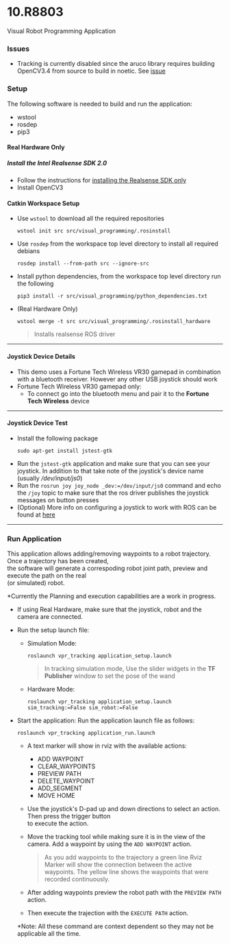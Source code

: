 # 10.R8803
Visual Robot Programming Application

### Issues
- Tracking is currently disabled since the aruco library requires building OpenCV3.4 from source to build in noetic. See [issue](https://github.com/pal-robotics/aruco_ros/issues/89)

### Setup
The following software is needed to build and run the application:
- wstool
- rosdep
- pip3

#### Real Hardware Only
##### Install the Intel Realsense SDK 2.0
- Follow the instructions for [installing the Realsense SDK only](https://github.com/intel-ros/realsense)
- Install OpenCV3

#### Catkin Workspace Setup
- Use `wstool` to download all the required repositories
	```
	wstool init src src/visual_programming/.rosinstall
	```
- Use `rosdep` from the workspace top level directory to install all required debians
	```
	rosdep install --from-path src --ignore-src
	```
- Install python dependencies, from the workspace top level directory run the following
	```
	pip3 install -r src/visual_programming/python_dependencies.txt
	```
- (Real Hardware Only)
	```
	wstool merge -t src src/visual_programming/.rosinstall_hardware
	```
	> Installs realsense ROS driver
	
___
####	Joystick Device Details
- This demo uses a Fortune Tech Wireless VR30 gamepad in combination with a bluetooth receiver. However any other USB joystick should work
- Fortune Tech Wireless VR30 gamepad only:
	- To connect go into the bluetooth menu and pair it to the **Fortune Tech Wireless** device

---
#### Joystick Device Test

- Install the following package 
    ```
    sudo apt-get install jstest-gtk
    ```
- Run the `jstest-gtk` application and make sure that you can see your joystick.  In addition to that take note of the joystick's device name (usually */dev/input/js0*)
- Run the `rosrun joy joy_node _dev:=/dev/input/js0` command and echo the `/joy` topic to make sure that the ros driver publishes the joystick messages on button presses
- (Optional) More info on configuring a joystick to work with ROS can be found at [here](http://wiki.ros.org/joy/Tutorials/ConfiguringALinuxJoystick)

---
### Run Application
This application allows adding/removing waypoints to a robot trajectory. Once a trajectory has been created,  
the software will generate a correspoding robot joint path, preview and execute the path on the real  
(or simulated) robot. 

  *Currently the Planning and execution capabilities are a work in progress.
- If using Real Hardware, make sure that the joystick, robot and the camera are connected.
- Run the setup launch file:
  - Simulation Mode:
	  ```
	  roslaunch vpr_tracking application_setup.launch
	  ```
    > In tracking simulation mode, Use the slider widgets in the **TF Publisher** window to set the pose of the wand
    
  - Hardware Mode:
  	  ```
	  roslaunch vpr_tracking application_setup.launch sim_tracking:=False sim_robot:=False
	  ```	  

- Start the application:
    Run the application launch file as follows:
  ```
  roslaunch vpr_tracking application_run.launch
  ```
    - A text marker will show in rviz with the available actions:  
      - ADD WAYPOINT
      - CLEAR_WAYPOINTS
      - PREVIEW PATH 
      - DELETE_WAYPOINT 
      - ADD_SEGMENT    
      - MOVE HOME
    - Use the joystick's D-pad up and down directions to select an action.  Then press the trigger button  
    to execute the action.

    - Move the tracking tool while making sure it is in the view of the camera. Add a waypoint by using the `ADD WAYPOINT` action.
      > As you add waypoints to the trajectory a green line Rviz Marker will show the connection between the active waypoints. The yellow line shows the waypoints that were recorded continuously.
      
    - After adding waypoints preview the robot path with the `PREVIEW PATH` action.
    - Then execute the trajection with the `EXECUTE PATH` action.

  *Note: All these command are context dependent so they may not be applicable all the time.
